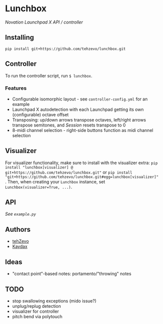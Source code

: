 # Lunchbox
*Novation Launchpad X API / controller*

## Installing
`pip install git+https://github.com/tehzevo/lunchbox.git`

## Controller
To run the controller script, run `$ lunchbox`.

### Features
* Configurable isomorphic layout - see `controller-config.yml` for an example
* Launchpad X autodetection with each Launchpad getting its own (configurable) octave offset
* Transposing: up/down arrows transpose octaves, left/right arrows transpose semitones, and *Session* resets transpose to 0
* 8-midi channel selection - right-side buttons function as midi channel selection

## Visualizer
For visualizer functionality, make sure to install with the visualizer extra:
`pip install "lunchbox[visualizer] @ git+https://github.com/tehzevo/lunchbox.git"` or
`pip install "git+https://github.com/tehzevo/lunchbox.git#egg=lunchbox[visualizer]"`.
Then, when creating your `Lunchbox` instance, set `Lunchbox(visualizer=True, ...)`.

## API
*See `example.py`*

## Authors
* [tehZevo](https://github.com/tehZevo)
* [Kaydax](https://github.com/Kaydax)

## Ideas
- "contact point"-based notes: portamento/"throwing" notes

## TODO
- stop swallowing exceptions (mido issue?)
- unplug/replug detection
- visualizer for controller
- pitch bend via polytouch
